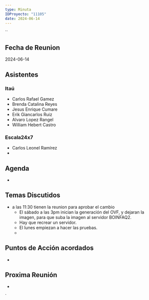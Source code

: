 ```yaml
---
type: Minuta
IDProyecto: "11105"
date: 2024-06-14
---
```

``
## Fecha de Reunion
2024-06-14

## Asistentes

### Itaú
* Carlos Rafael Gamez
* Brenda Catalina Reyes
* Jesus Enrique Cumare
* Erik Giancarlos Ruiz
* Alvaro Lopez Rangel
* William Hebert Castro
### Escala24x7
- Carlos Leonel Ramírez
-  

## Agenda
* 
## Temas Discutidos
*  a las 11:30 tienen la reunion para aprobar el cambio
	* El sábado a las 3pm inician la generación del OVF, y dejaran la imagen, para que suba la imagen al servidor BOINFAQ2.
	* Hay que recrear un servidor.
	* El lunes empiezan a hacer las pruebas.
	* 

## Puntos de Acción acordados
*  

## Proxima Reunión
*   

`